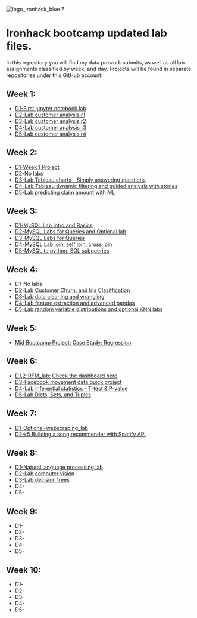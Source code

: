 ![logo_ironhack_blue 7](https://user-images.githubusercontent.com/23629340/40541063-a07a0a8a-601a-11e8-91b5-2f13e4e6b441.png)

# Ironhack bootcamp updated lab files.
In this repository you will find my data prework submits, as well as all lab assignments classified by week, and day.
Projects will be found in separate repositories under this GitHub account.
 
  

## Week 1:  
* [D1-First jupyter notebook lab](https://github.com/Alex-Skp/Alex-Data-Bootcamp-Deliverables/tree/main/Week1/D1-jupyter-notebook-lab)   
* [D2-Lab customer analysis r1](https://github.com/Alex-Skp/Alex-Data-Bootcamp-Deliverables/tree/main/Week1/D2-lab-customer-analysis-r1 ) 
* [D3-Lab customer analysis r2](https://github.com/Alex-Skp/Alex-Data-Bootcamp-Deliverables/tree/main/Week1/D3-lab-customer-analysis-r2)
* [D4-Lab customer analysis r3](https://github.com/Alex-Skp/Alex-Data-Bootcamp-Deliverables/tree/main/Week1/D4-lab-customer-analysis-r3)
* [D5-Lab customer analysis r4](https://github.com/Alex-Skp/Alex-Data-Bootcamp-Deliverables/tree/main/Week1/D5-lab-customer-analysis-r4)
  
## Week 2:  
* [D1-Week 1 Project](https://github.com/Alex-Skp/Week-1-Project)  
* D2-No labs 
* [D3-Lab Tableau charts - Simply answering questions](https://public.tableau.com/profile/alex2690#!/vizhome/Challenge1_1Tableau/Challenge2_4)
* [D4-Lab Tableau dynamic filtering and guided analysis with stories](https://public.tableau.com/profile/alex2690#!/vizhome/Europeevolutionofcrops/Europeevolutionofcrops)
* [D5-Lab predicting claim amount with ML](https://github.com/Alex-Skp/Alex-Data-Bootcamp-Deliverables/tree/main/Week2/D5)

## Week 3:
* [D1-MySQL Lab Intro and Basics](https://github.com/Alex-Skp/Alex-Data-Bootcamp-Deliverables/tree/main/Week3/D1)  
* [D2-MySQL Labs for Queries and Optional lab](https://github.com/Alex-Skp/Alex-Data-Bootcamp-Deliverables/tree/main/Week3/D2) 
* [D3-MySQL Labs for Queries](https://github.com/Alex-Skp/Alex-Data-Bootcamp-Deliverables/tree/main/Week3/D3)  
* [D4-MySQL Lab join, self join, cross join](https://github.com/Alex-Skp/Alex-Data-Bootcamp-Deliverables/tree/main/Week3/D4)
* [D5-MySQL to python, SQL subqueries](https://github.com/Alex-Skp/Alex-Data-Bootcamp-Deliverables/tree/main/Week3/D5)

## Week 4:  
* D1-No labs  
* [D2-Lab Customer Churn, and Iris Clasiffication](https://github.com/Alex-Skp/Alex-Data-Bootcamp-Deliverables/tree/main/Week4/D2)
* [D3-Lab data cleaning and wrangling](https://github.com/Alex-Skp/Alex-Data-Bootcamp-Deliverables/tree/main/Week4/D3/lab-data-cleaning-and-wrangling)
* [D4-Lab feature extraction and advanced pandas ](https://github.com/Alex-Skp/Alex-Data-Bootcamp-Deliverables/tree/main/Week4/D4)
* [D5-Lab random variable distributions and optional KNN labs](https://github.com/Alex-Skp/Alex-Data-Bootcamp-Deliverables/tree/main/Week4/D5)

## Week 5:  
 * [Mid Bootcamp Project: Case Study: Regression](https://github.com/Alex-Skp/Case-Study-Regression) 

## Week 6:  
* [D1,2-RFM_lab:](https://github.com/Alex-Skp/Alex-Data-Bootcamp-Deliverables/blob/main/Week6/D1/RFM%20lab/RFM_lab.md) [Check the dashboard here](https://public.tableau.com/profile/alex2690#!/vizhome/RFManalysisbasic/Dashboard2?publish=yes)
* [D3-Facebook movement data quick project](https://github.com/Alex-Skp/Alex-Data-Bootcamp-Deliverables/tree/main/Week6/D3/Facebook%20movement%20data)
* [D4-Lab Inferential statistics - T-test & P-value](https://github.com/Alex-Skp/Alex-Data-Bootcamp-Deliverables/tree/main/Week6/D4)
* [D5-Lab Dicts, Sets, and Tuples](https://github.com/Alex-Skp/Alex-Data-Bootcamp-Deliverables/tree/main/Week6/D5/02_lab-tuple-set-dict) 

## Week 7:  
* [D1-Optional-webscraping_lab](https://github.com/Alex-Skp/Alex-Data-Bootcamp-Deliverables/tree/main/Week7/D1)  
* [D2->5 Building a song recommender with Spotify API](https://github.com/Alex-Skp/Music-recommender-with-Spotipy)

## Week 8:  
* [D1-Natural language processing lab](https://github.com/Alex-Skp/Alex-Data-Bootcamp-Deliverables/tree/main/Week8/D1/NLP%20lab)  
* [D2-Lab computer vision]( https://github.com/Alex-Skp/Alex-Data-Bootcamp-Deliverables/tree/main/Week8/D2/Computer%20Vision%20Lab) 
* [D3-Lab decision trees](https://github.com/Alex-Skp/Alex-Data-Bootcamp-Deliverables/tree/main/Week8/D3/cookies-lab-decision-trees)  
* D4-  
* D5-  

## Week 9:  
* D1-  
* D2-  
* D3-  
* D4-  
* D5-  

## Week 10:   
* D1-  
* D2-  
* D3-  
* D4-  
* D5-  
